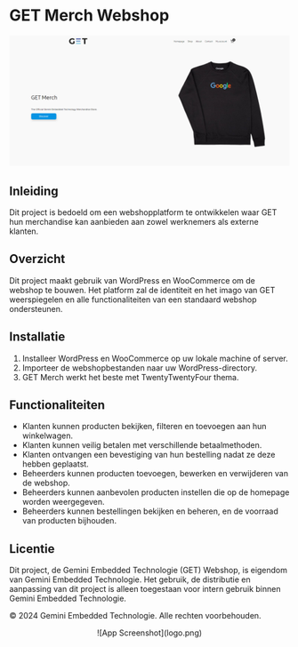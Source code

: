 # GET Merch Webshop 

 ![App Screenshot](preview.png)

## Inleiding 

Dit project is bedoeld om een webshopplatform te ontwikkelen waar GET hun merchandise kan aanbieden aan zowel werknemers als externe klanten. 

## Overzicht 

Dit project maakt gebruik van WordPress en WooCommerce om de webshop te bouwen. Het platform zal de identiteit en het imago van GET weerspiegelen en alle functionaliteiten van een standaard webshop ondersteunen. 

## Installatie 

1. Installeer WordPress en WooCommerce op uw lokale machine of server. 
2. Importeer de webshopbestanden naar uw WordPress-directory. 
3. GET Merch werkt het beste met TwentyTwentyFour thema. 

 

## Functionaliteiten 

- Klanten kunnen producten bekijken, filteren en toevoegen aan hun winkelwagen.
- Klanten kunnen veilig betalen met verschillende betaalmethoden. 
- Klanten ontvangen een bevestiging van hun bestelling nadat ze deze hebben geplaatst. 
- Beheerders kunnen producten toevoegen, bewerken en verwijderen van de webshop. 
- Beheerders kunnen aanbevolen producten instellen die op de homepage worden weergegeven. 
- Beheerders kunnen bestellingen bekijken en beheren, en de voorraad van producten bijhouden. 

 

## Licentie 

Dit project, de Gemini Embedded Technologie (GET) Webshop, is eigendom van Gemini Embedded Technologie. Het gebruik, de distributie en aanpassing van dit project is alleen toegestaan voor intern gebruik binnen Gemini Embedded Technologie. 

 

© 2024 Gemini Embedded Technologie. Alle rechten voorbehouden.


<center>![App Screenshot](logo.png)</center>
